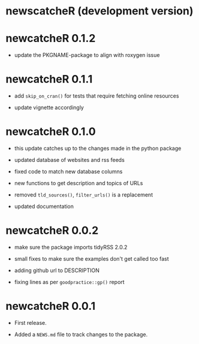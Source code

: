 # newscatcheR (development version)

# newcatcheR 0.1.2
* update the PKGNAME-package to align with roxygen issue

# newcatcheR 0.1.1

* add `skip_on_cran()` for tests that require fetching online resources

* update vignette accordingly


# newcatcheR 0.1.0

* this update catches up to the changes made in the python package

* updated database of websites and rss feeds

* fixed code to match new database columns

* new functions to get description and topics of URLs

* removed `tld_sources()`, `filter_urls()` is a replacement

* updated documentation

# newcatcheR 0.0.2

* make sure the package imports tidyRSS 2.0.2

* small fixes to make sure the examples don't get called too fast

* adding github url to DESCRIPTION

* fixing lines as per `goodpractice::gp()` report

# newcatcheR 0.0.1

* First release.

* Added a `NEWS.md` file to track changes to the package.
